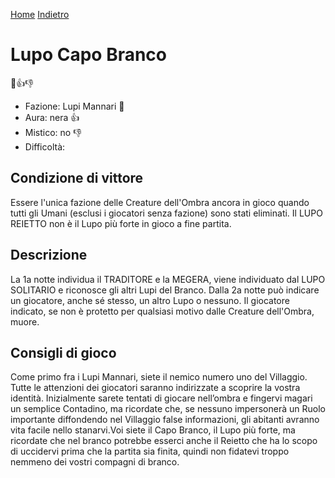 [Home](/wherewolf-rules)
[Indietro](..)

# Lupo Capo Branco

<span class='emoji'>🐺👍👎</span>

- Fazione: Lupi Mannari <span class='emoji'>🐺</span>
- Aura: nera <span class='emoji'>👍</span>
- Mistico: no <span class='emoji'>👎</span>
- Difficoltà: 

## Condizione di vittore

Essere l'unica fazione delle Creature dell'Ombra ancora in gioco quando tutti gli Umani (esclusi i giocatori senza fazione) sono stati eliminati. Il LUPO REIETTO non è il Lupo più forte in gioco a fine partita.

## Descrizione

La 1a notte individua il TRADITORE e la MEGERA, viene individuato dal LUPO SOLITARIO e riconosce gli altri Lupi del Branco. Dalla 2a notte può indicare un giocatore, anche sé stesso, un altro Lupo o nessuno. Il giocatore indicato, se non è protetto per qualsiasi motivo dalle Creature dell'Ombra, muore.

## Consigli di gioco

Come primo fra i Lupi Mannari, siete il nemico numero uno del Villaggio. Tutte le attenzioni dei giocatori saranno indirizzate a scoprire la vostra identità. Inizialmente sarete tentati di giocare nell’ombra e fingervi magari un semplice Contadino, ma ricordate che, se nessuno impersonerà un Ruolo importante diffondendo nel Villaggio false informazioni, gli abitanti avranno vita facile nello stanarvi.Voi siete il Capo Branco, il Lupo più forte, ma ricordate che nel branco potrebbe esserci anche il Reietto che ha lo scopo di uccidervi prima che la partita sia finita, quindi non fidatevi troppo nemmeno dei vostri compagni di branco.
